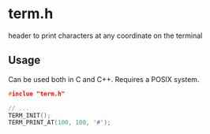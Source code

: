 # term.h
header to print characters at any coordinate on the terminal 

## Usage

Can be used both in C and C++. Requires a POSIX system.
```c
#inclue "term.h"

// ...
TERM_INIT();
TERM_PRINT_AT(100, 100, '#');
```
